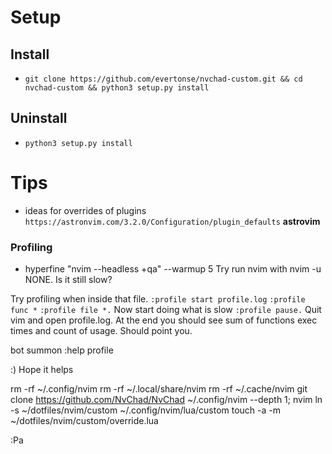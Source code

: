 # Setup
## Install
- `git clone https://github.com/evertonse/nvchad-custom.git && cd nvchad-custom && python3 setup.py install`
## Uninstall 
- `python3 setup.py install`

# Tips
- ideas for overrides of plugins ``https://astronvim.com/3.2.0/Configuration/plugin_defaults`` **astrovim**

### Profiling
- hyperfine "nvim --headless +qa" --warmup 5
Try run nvim with nvim -u NONE. Is it still slow?

Try profiling when inside that file.
``:profile start profile.log``
``:profile func *``
``:profile file *.``
Now start doing what is slow
``:profile pause.``
Quit vim and open profile.log.
At the end you should see sum of functions exec times and count of usage. Should point you.

bot summon :help profile

:) Hope it helps

rm -rf ~/.config/nvim
rm -rf ~/.local/share/nvim
rm -rf ~/.cache/nvim
git clone https://github.com/NvChad/NvChad ~/.config/nvim --depth 1; nvim
ln -s ~/dotfiles/nvim/custom ~/.config/nvim/lua/custom
touch -a -m ~/dotfiles/nvim/custom/override.lua


:Pa
